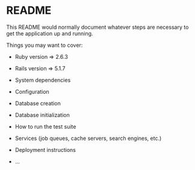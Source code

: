# README

This README would normally document whatever steps are necessary to get the
application up and running.

Things you may want to cover:

* Ruby version => 2.6.3
* Rails version => 5.1.7

* System dependencies

* Configuration

* Database creation

* Database initialization

* How to run the test suite

* Services (job queues, cache servers, search engines, etc.)

* Deployment instructions

* ...